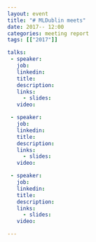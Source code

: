 ```yaml
---
layout: event
title: "# MLDublin meets"
date: 2017-- 12:00
categories: meeting report
tags: [["2017"]]

talks:
 - speaker:
   job:
   linkedin:
   title:
   description:
   links:
     - slides:
   video:

 - speaker:
   job:
   linkedin:
   title:
   description:
   links:
     - slides:
   video:

 - speaker:
   job:
   linkedin:
   title:
   description:
   links:
     - slides:
   video:

---
```

